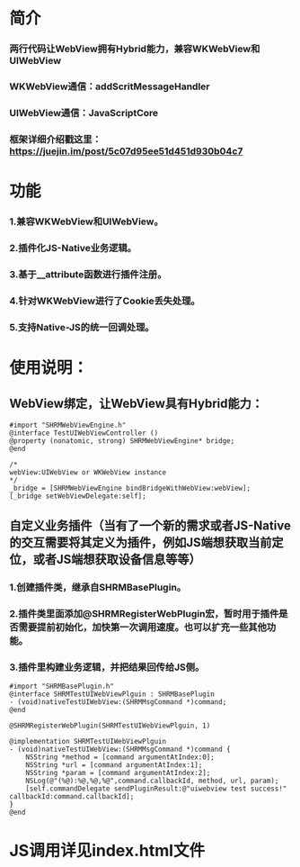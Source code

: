 # 简介
### 两行代码让WebView拥有Hybrid能力，兼容WKWebView和UIWebView
### WKWebView通信：addScritMessageHandler
### UIWebView通信：JavaScriptCore
### 框架详细介绍戳这里：https://juejin.im/post/5c07d95ee51d451d930b04c7


# 功能
### 1.兼容WKWebView和UIWebView。
### 2.插件化JS-Native业务逻辑。
### 3.基于__attribute函数进行插件注册。
### 4.针对WKWebView进行了Cookie丢失处理。
### 5.支持Native-JS的统一回调处理。


# 使用说明：
## WebView绑定，让WebView具有Hybrid能力：
```
#import "SHRMWebViewEngine.h"
@interface TestUIWebViewController ()
@property (nonatomic, strong) SHRMWebViewEngine* bridge;
@end

/*
webView:UIWebView or WKWebView instance
*/
_bridge = [SHRMWebViewEngine bindBridgeWithWebView:webView];
[_bridge setWebViewDelegate:self];
```


## 自定义业务插件（当有了一个新的需求或者JS-Native的交互需要将其定义为插件，例如JS端想获取当前定位，或者JS端想获取设备信息等等）

### 1.创建插件类，继承自SHRMBasePlugin。
### 2.插件类里面添加@SHRMRegisterWebPlugin宏，暂时用于插件是否需要提前初始化，加快第一次调用速度。也可以扩充一些其他功能。
### 3.插件里构建业务逻辑，并把结果回传给JS侧。

```
#import "SHRMBasePlugin.h"
@interface SHRMTestUIWebViewPlguin : SHRMBasePlugin
- (void)nativeTestUIWebView:(SHRMMsgCommand *)command;
@end

```

```
@SHRMRegisterWebPlugin(SHRMTestUIWebViewPlguin, 1)

@implementation SHRMTestUIWebViewPlguin
- (void)nativeTestUIWebView:(SHRMMsgCommand *)command {
    NSString *method = [command argumentAtIndex:0];
    NSString *url = [command argumentAtIndex:1];
    NSString *param = [command argumentAtIndex:2];
    NSLog(@"(%@):%@,%@,%@",command.callbackId, method, url, param);
    [self.commandDelegate sendPluginResult:@"uiwebview test success!" callbackId:command.callbackId];
}
@end
```

# JS调用详见index.html文件

